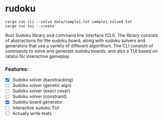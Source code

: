 # rudoku

```
cargo run cli --solve data/sample1.txt sample1_solved.txt
cargo run tui --create
```

Rust Sudoku library and command line interface (CLI). The library consists of abstractions for the sudoku board, along with sudoku solvers and generators that use a variety of different algorithsm. The CLI consists of commands to solve and generate sudoku boards, and also a TUI based on ratatui for interactive gameplay. 

### Features:
- [X] Sudoku solver (backtracking)
- [ ] Sudoku solver (genetic algo)
- [ ] Sudoku solver (exact cover)
- [ ] Sudoku solver (constraint)
- [X] Sudoku board generator
- [ ] Interactive sudoku TUI
- [ ] Actually write tests
